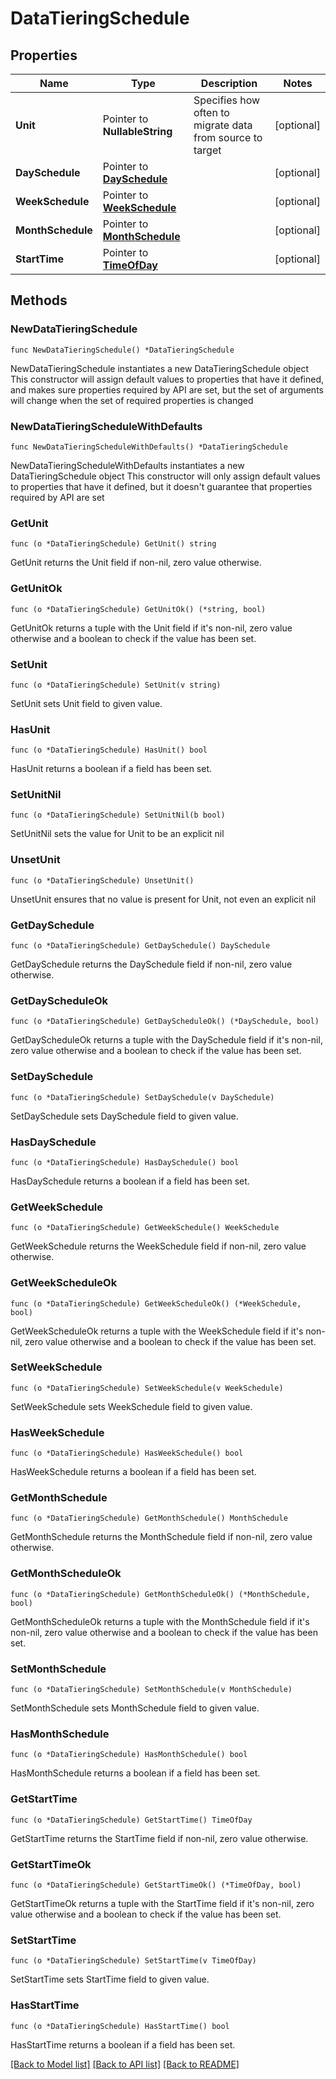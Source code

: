 # DataTieringSchedule

## Properties

Name | Type | Description | Notes
------------ | ------------- | ------------- | -------------
**Unit** | Pointer to **NullableString** | Specifies how often to migrate data from source to target | [optional] 
**DaySchedule** | Pointer to [**DaySchedule**](DaySchedule.md) |  | [optional] 
**WeekSchedule** | Pointer to [**WeekSchedule**](WeekSchedule.md) |  | [optional] 
**MonthSchedule** | Pointer to [**MonthSchedule**](MonthSchedule.md) |  | [optional] 
**StartTime** | Pointer to [**TimeOfDay**](TimeOfDay.md) |  | [optional] 

## Methods

### NewDataTieringSchedule

`func NewDataTieringSchedule() *DataTieringSchedule`

NewDataTieringSchedule instantiates a new DataTieringSchedule object
This constructor will assign default values to properties that have it defined,
and makes sure properties required by API are set, but the set of arguments
will change when the set of required properties is changed

### NewDataTieringScheduleWithDefaults

`func NewDataTieringScheduleWithDefaults() *DataTieringSchedule`

NewDataTieringScheduleWithDefaults instantiates a new DataTieringSchedule object
This constructor will only assign default values to properties that have it defined,
but it doesn't guarantee that properties required by API are set

### GetUnit

`func (o *DataTieringSchedule) GetUnit() string`

GetUnit returns the Unit field if non-nil, zero value otherwise.

### GetUnitOk

`func (o *DataTieringSchedule) GetUnitOk() (*string, bool)`

GetUnitOk returns a tuple with the Unit field if it's non-nil, zero value otherwise
and a boolean to check if the value has been set.

### SetUnit

`func (o *DataTieringSchedule) SetUnit(v string)`

SetUnit sets Unit field to given value.

### HasUnit

`func (o *DataTieringSchedule) HasUnit() bool`

HasUnit returns a boolean if a field has been set.

### SetUnitNil

`func (o *DataTieringSchedule) SetUnitNil(b bool)`

 SetUnitNil sets the value for Unit to be an explicit nil

### UnsetUnit
`func (o *DataTieringSchedule) UnsetUnit()`

UnsetUnit ensures that no value is present for Unit, not even an explicit nil
### GetDaySchedule

`func (o *DataTieringSchedule) GetDaySchedule() DaySchedule`

GetDaySchedule returns the DaySchedule field if non-nil, zero value otherwise.

### GetDayScheduleOk

`func (o *DataTieringSchedule) GetDayScheduleOk() (*DaySchedule, bool)`

GetDayScheduleOk returns a tuple with the DaySchedule field if it's non-nil, zero value otherwise
and a boolean to check if the value has been set.

### SetDaySchedule

`func (o *DataTieringSchedule) SetDaySchedule(v DaySchedule)`

SetDaySchedule sets DaySchedule field to given value.

### HasDaySchedule

`func (o *DataTieringSchedule) HasDaySchedule() bool`

HasDaySchedule returns a boolean if a field has been set.

### GetWeekSchedule

`func (o *DataTieringSchedule) GetWeekSchedule() WeekSchedule`

GetWeekSchedule returns the WeekSchedule field if non-nil, zero value otherwise.

### GetWeekScheduleOk

`func (o *DataTieringSchedule) GetWeekScheduleOk() (*WeekSchedule, bool)`

GetWeekScheduleOk returns a tuple with the WeekSchedule field if it's non-nil, zero value otherwise
and a boolean to check if the value has been set.

### SetWeekSchedule

`func (o *DataTieringSchedule) SetWeekSchedule(v WeekSchedule)`

SetWeekSchedule sets WeekSchedule field to given value.

### HasWeekSchedule

`func (o *DataTieringSchedule) HasWeekSchedule() bool`

HasWeekSchedule returns a boolean if a field has been set.

### GetMonthSchedule

`func (o *DataTieringSchedule) GetMonthSchedule() MonthSchedule`

GetMonthSchedule returns the MonthSchedule field if non-nil, zero value otherwise.

### GetMonthScheduleOk

`func (o *DataTieringSchedule) GetMonthScheduleOk() (*MonthSchedule, bool)`

GetMonthScheduleOk returns a tuple with the MonthSchedule field if it's non-nil, zero value otherwise
and a boolean to check if the value has been set.

### SetMonthSchedule

`func (o *DataTieringSchedule) SetMonthSchedule(v MonthSchedule)`

SetMonthSchedule sets MonthSchedule field to given value.

### HasMonthSchedule

`func (o *DataTieringSchedule) HasMonthSchedule() bool`

HasMonthSchedule returns a boolean if a field has been set.

### GetStartTime

`func (o *DataTieringSchedule) GetStartTime() TimeOfDay`

GetStartTime returns the StartTime field if non-nil, zero value otherwise.

### GetStartTimeOk

`func (o *DataTieringSchedule) GetStartTimeOk() (*TimeOfDay, bool)`

GetStartTimeOk returns a tuple with the StartTime field if it's non-nil, zero value otherwise
and a boolean to check if the value has been set.

### SetStartTime

`func (o *DataTieringSchedule) SetStartTime(v TimeOfDay)`

SetStartTime sets StartTime field to given value.

### HasStartTime

`func (o *DataTieringSchedule) HasStartTime() bool`

HasStartTime returns a boolean if a field has been set.


[[Back to Model list]](../README.md#documentation-for-models) [[Back to API list]](../README.md#documentation-for-api-endpoints) [[Back to README]](../README.md)


